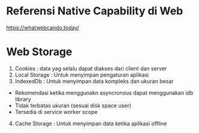 # Referensi Native Capability di Web

https://whatwebcando.today/

# Web Storage

1. Cookies : data yag selalu dapat diakses dari client dan server
2. Local Storage : Untuk menyimpan pengaturan aplikasi
3. IndexedDb : Untuk menyimpan data kompleks dan ukuran besar

-   Rekomendasi ketika menggunakn asyncronous dapat menggunakan idb library
-   Tidak terbatas ukuran (sesuai disk space user)
-   Tersedia di service worker scope

4. Cache Storage : Untuk menyimpan data ketika aplikasi offline

